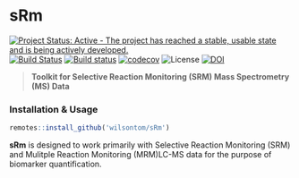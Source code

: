 # sRm


[![Project Status: Active - The project has reached a stable, usable state and is being actively developed.](http://www.repostatus.org/badges/latest/active.svg)](http://www.repostatus.org/#active) [![Build Status](https://travis-ci.org/wilsontom/sRm.svg?branch=master)](https://travis-ci.org/wilsontom/sRm) [![Build status](https://ci.appveyor.com/api/projects/status/hd7toi1bcfxchiua/branch/master?svg=true)](https://ci.appveyor.com/project/wilsontom/srm/branch/master) [![codecov](https://codecov.io/gh/wilsontom/sRm/branch/master/graph/badge.svg)](https://codecov.io/gh/wilsontom/sRm) ![License](https://img.shields.io/badge/license-GNU%20GPL%20v3.0-blue.svg "GNU GPL v3.0") [![DOI](https://zenodo.org/badge/63085212.svg)](https://zenodo.org/badge/latestdoi/63085212)

> __Toolkit for Selective Reaction Monitoring (SRM) Mass Spectrometry (MS) Data__

### Installation & Usage


```r
remotes::install_github('wilsontom/sRm')
```

**sRm** is designed to work primarily with Selective Reaction Monitoring (SRM) and Mulitple Reaction Monitoring (MRM)LC-MS data for the purpose of biomarker quantification. 








